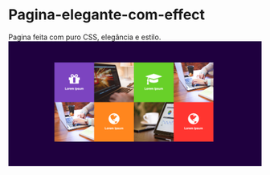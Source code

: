 # Pagina-elegante-com-effect
Pagina feita com puro CSS, elegância e estilo.
![App](https://github.com/bvieira1/Box-responsivel/blob/master/img/box.png)

